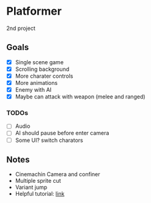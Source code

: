 # Platformer

2nd project

## Goals

- [x] Single scene game
- [x] Scrolling background
- [x] More charater controls
- [x] More animations
- [x] Enemy with AI
- [x] Maybe can attack with weapon (melee and ranged)

### TODOs
- [ ] Audio
- [ ] AI should pause before enter camera
- [ ] Some UI? switch charators

## Notes
- Cinemachin Camera and confiner
- Multiple sprite cut
- Variant jump
- Helpful tutorial: [link](https://www.youtube.com/watch?v=K2SbThbGw6w&list=PLy78FINcVmjA0zDBhLuLNL1Jo6xNMMq-W&index=13)
